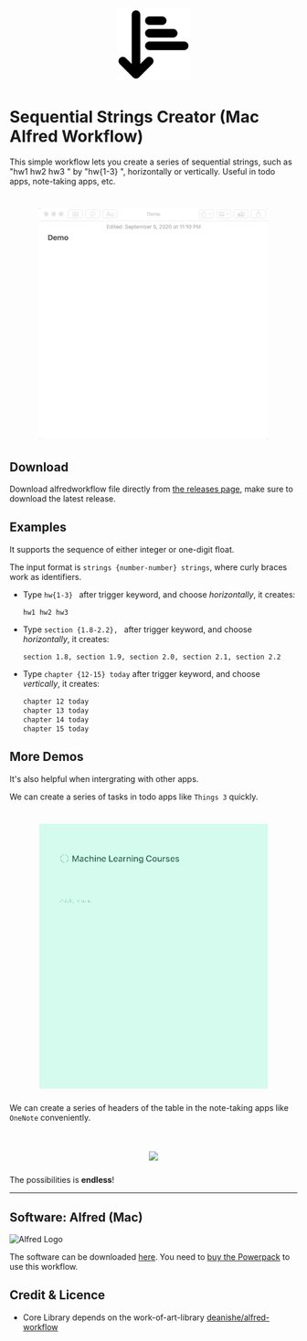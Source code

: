 <h1 align="center">
  <img src="./icon.png" width="128" height="128">
</h1>

# Sequential Strings Creator (Mac Alfred Workflow)

This simple workflow lets you create a series of sequential strings, such as "hw1 hw2 hw3 " by "hw{1-3} ", horizontally or vertically. Useful in todo apps, note-taking apps, etc.

<h1 align="center">
  <img src="./gifs/SequentialStrings_Demo_Notes.gif"  width="400">
</h1>

## Download

Download alfredworkflow file directly from [the releases page](https://github.com/realliyifei/Alfred-Sequential-Strings-Creator/releases), make sure to download the latest release. 

## Examples

It supports the sequence of either integer or one-digit float.

The input format is `strings {number-number} strings`, where curly braces work as identifiers.

* Type `hw{1-3} ` after trigger keyword, and choose *horizontally*, it creates:

    ```
    hw1 hw2 hw3
    ```

* Type `section {1.8-2.2}, ` after trigger keyword, and choose *horizontally*, it creates:
    
    ```
    section 1.8, section 1.9, section 2.0, section 2.1, section 2.2
    ```

* Type `chapter {12-15} today` after trigger keyword, and choose *vertically*, it creates: 

    ```
    chapter 12 today
    chapter 13 today
    chapter 14 today
    chapter 15 today
    ```

## More Demos

It's also helpful when intergrating with other apps. 

We can create a series of tasks in todo apps like `Things 3` quickly.

<h1 align="center">
  <img src="./gifs/SequentialStrings_Demo_Things.gif" width="400">
</h1> 

We can create a series of headers of the table in the note-taking apps like `OneNote` conveniently.

<h1 align="center">
  <img src="./gifs/SequentialStrings_Demo_OneNote.gif" width="400">
</h1>

The possibilities is **endless**!

---

## Software: Alfred (Mac)

![Alfred Logo](https://i.pinimg.com/originals/5c/23/a6/5c23a6723d3b19e892985fd918cf0aab.png)

The software can be downloaded [here](https://www.alfredapp.com/). You need to [buy the Powerpack](https://buy.alfredapp.com/) to use this workflow.

## Credit & Licence

* Core Library depends on the work-of-art-library [deanishe/alfred-workflow](https://github.com/deanishe/alfred-workflow)
